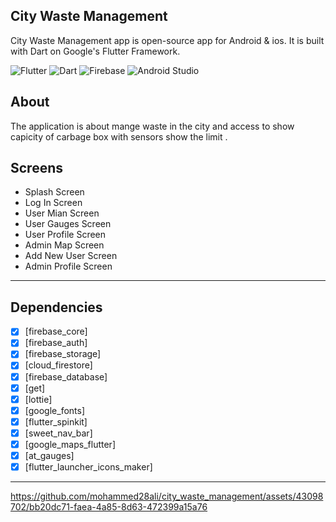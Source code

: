 ## City Waste Management<br>

City Waste Management app is open-source  app for Android & ios. It is built with Dart on Google's Flutter Framework.

![Flutter](https://img.shields.io/badge/Flutter-%2302569B.svg?style=for-the-badge&logo=Flutter&logoColor=white)
![Dart](https://img.shields.io/badge/Dart-0175C2?style=for-the-badge&logo=dart&logoColor=white)
![Firebase](https://img.shields.io/badge/Firebase-039BE5?style=for-the-badge&logo=Firebase&logoColor=white)
![Android Studio](https://img.shields.io/badge/Android%20Studio-3DDC84.svg?style=for-the-badge&logo=android-studio&logoColor=white)



## About
The application is about mange waste in the city and access to show capicity of carbage box with sensors show the limit .

## Screens

-   Splash Screen
-   Log In Screen
-   User Mian Screen
-   User Gauges Screen
-   User Profile Screen
-   Admin Map Screen
-   Add New User Screen
-   Admin  Profile Screen
--------------------------------
## Dependencies
- [x] [firebase_core]
- [x] [firebase_auth]
- [x] [firebase_storage]
- [x] [cloud_firestore]
- [x] [firebase_database]
- [x] [get]
- [x] [lottie]
- [x] [google_fonts]
- [x] [flutter_spinkit]
- [x] [sweet_nav_bar]
- [x] [google_maps_flutter]
- [x] [at_gauges]
- [x] [flutter_launcher_icons_maker]
--------------------------




https://github.com/mohammed28ali/city_waste_management/assets/43098702/bb20dc71-faea-4a85-8d63-472399a15a76







